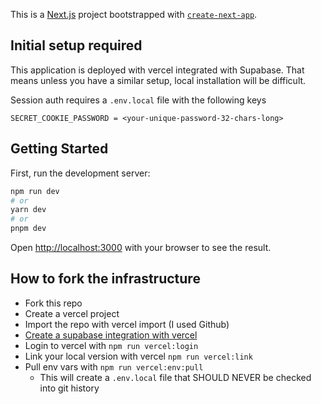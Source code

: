 This is a [Next.js](https://nextjs.org/) project bootstrapped with [`create-next-app`](https://github.com/vercel/next.js/tree/canary/packages/create-next-app).

## Initial setup required
This application is deployed with vercel integrated with Supabase. That means unless you have a similar setup,
local installation will be difficult.


Session auth requires a `.env.local` file with the following keys
```.env
SECRET_COOKIE_PASSWORD = <your-unique-password-32-chars-long>
```

## Getting Started

First, run the development server:

```bash
npm run dev
# or
yarn dev
# or
pnpm dev
```

Open [http://localhost:3000](http://localhost:3000) with your browser to see the result.


## How to fork the infrastructure
- Fork this repo
- Create a vercel project
- Import the repo with vercel import (I used Github)
- [Create a supabase integration with vercel](https://supabase.com/docs/guides/integrations/vercel)
- Login to vercel with `npm run vercel:login`
- Link your local version with vercel `npm run vercel:link`
- Pull env vars with `npm run vercel:env:pull`
  - This will create a `.env.local` file that SHOULD NEVER be checked into git history

